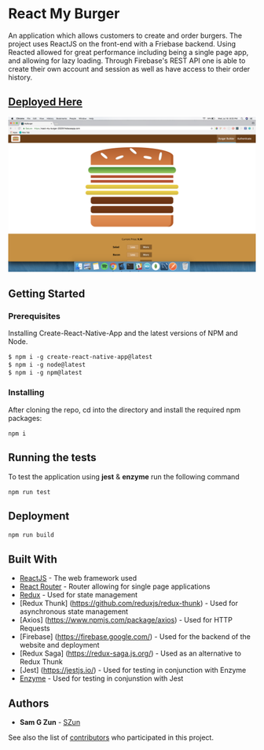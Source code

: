 # React My Burger

An application which allows customers to create and order burgers. The project uses ReactJS on the front-end with a Friebase backend. Using Reacted allowed for great performance including being a single page app, and allowing for lazy loading. Through Firebase's REST API one is able to create their own account and session as well as have access to their order history.

## [Deployed Here](https://react-my-burger-2020f.firebaseapp.com/)

![](./rmb.png)

## Getting Started

### Prerequisites

Installing Create-React-Native-App and the latest versions of NPM and Node.

```
$ npm i -g create-react-native-app@latest
$ npm i -g node@latest
$ npm i -g npm@latest
```

### Installing

After cloning the repo, cd into the directory and install the required npm packages:


```
npm i
```

## Running the tests
To test the application using **jest** & **enzyme** run the following command

```
npm run test
```

## Deployment

```
npm run build
```

## Built With

* [ReactJS](https://reactjs.org/) - The web framework used
* [React Router](https://www.npmjs.com/package/react-router-dom) - Router allowing for single page applications
* [Redux](https://redux.js.org/) - Used for state management
* [Redux Thunk] (https://github.com/reduxjs/redux-thunk) - Used for asynchronous state management
* [Axios] (https://www.npmjs.com/package/axios) - Used for HTTP Requests
* [Firebase] (https://firebase.google.com/) - Used for the backend of the website and deployment
* [Redux Saga] (https://redux-saga.js.org/) - Used as an alternative to Redux Thunk
* [Jest] (https://jestjs.io/) - Used for testing in conjunction with Enzyme
* [Enzyme](http://airbnb.io/enzyme/) - Used for testing in conjunstion with Jest

## Authors

* **Sam G Zun** - [SZun](https://github.com/SZun)

See also the list of [contributors](https://github.com/your/project/contributors) who participated in this project.